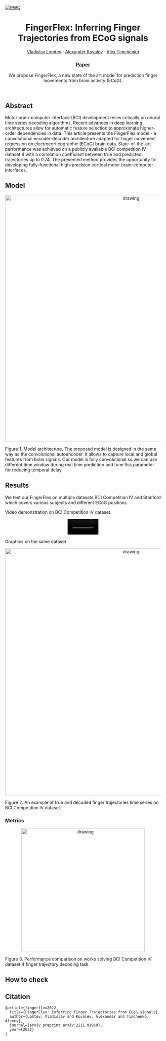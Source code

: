 [![PWC](https://img.shields.io/endpoint.svg?url=https://paperswithcode.com/badge/fingerflex-inferring-finger-trajectories-from/brain-decoding-on-bci-competition-iv-ecog-to)](https://paperswithcode.com/sota/brain-decoding-on-bci-competition-iv-ecog-to?p=fingerflex-inferring-finger-trajectories-from)

<p align="center">

  <h1 align="center">FingerFlex: Inferring Finger Trajectories from ECoG signals</h1>
  <p align="center">
    <a href="https://github.com/Irautak">Vladislav Lomtev</a>
    ·
    <a href="https://github.com/kovalalvi">Alexander Kovalev</a>
    ·
    <a href="https://github.com/atimcenko">Alex Timchenko</a>

  </p>
  <h3 align="center"><a href="https://arxiv.org/abs/2211.01960">Paper</a> </h3>
  <div align="center"></div>
</p>

<p align="center">
We propose FingerFlex, a new state of the art model for prediction finger movements from brain activity (ECoG).
</p>
<br>

## Abstract 
Motor brain-computer interface (BCI) development relies critically on neural time series decoding algorithms. Recent advances in deep learning architectures allow for automatic feature selection to approximate higher-order dependencies in data. This article presents the FingerFlex model - a convolutional encoder-decoder architecture adapted for finger movement regression on electrocorticographic (ECoG) brain data. State-of-the-art performance was achieved on a publicly available BCI competition IV dataset 4 with a correlation coefficient between true and predicted trajectories up to 0.74. The presented method provides the opportunity for developing fully-functional high-precision cortical motor brain-computer interfaces.

## Model 

<p align="center">
 <img src="https://user-images.githubusercontent.com/55140479/202727963-ee8dfcda-2ca1-496d-ac5b-ae1c5d4e82eb.png" alt="drawing"  width="800" />
</p>

<!-- ![fingerflex-Page-2 drawio (7)]() -->


Figure 1. Model architecture. The proposed model is designed in the same way as the convolutional autoencoder. It allows to capture local and global features from brain signals.  Our model is fully convolutional so we can use different time window during real time prediction and tune this parameter for reducing temporal delay.



## Results 

We test our FingerFlex on multiple datasets BCI Competition IV and Stanford which covers various subjects and different ECoG positions.

Video demonstration on BCI Competition IV dataset.

<div align="center">
  <video src="https://user-images.githubusercontent.com/55140479/232328031-6746d5ce-e807-4c70-aa1d-b128d5dec89d.mp4" alt="drawing" width="100" />
</div>



Graphics on the same dataset.
<p align="center">
 <img src="https://user-images.githubusercontent.com/55140479/232242216-def29c1e-f220-439f-a9c9-a50d8654a30c.png" alt="drawing"  width="800" />
</p>

Figure 2. An example of true and decoded finger trajectories time series on BCI Competition IV dataset. 


### Metrics

<p align="center">
 <img src="https://user-images.githubusercontent.com/55140479/232328224-4e12494b-7b6b-43c3-9e75-eb311b7053c1.png" alt="drawing"  width="400" />
</p>

Figure 3. Performance comparison on works solving BCI Competition IV dataset 4 finger trajectory decoding task



## How to check

## Citation

```
@article{fingerflex2022,
  title={FingerFlex: Inferring Finger Trajectories from ECoG signals},
  author={Lomtev, Vladislav and Kovalev, Alexander and Timchenko, Alexey},
  journal={arXiv preprint arXiv:2211.01960},
  year={2022}
}
```
